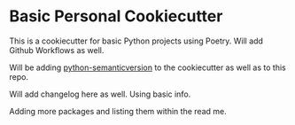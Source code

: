 # Basic Personal Cookiecutter

This is a cookiecutter for basic Python projects using Poetry. Will add Github
Workflows as well.

Will be adding [python-semanticversion](https://python-semanticversion.readthedocs.io/en/latest/) to the cookiecutter as well as to this repo.

Will add changelog here as well. Using basic info.

Adding more packages and listing them within the read me.
